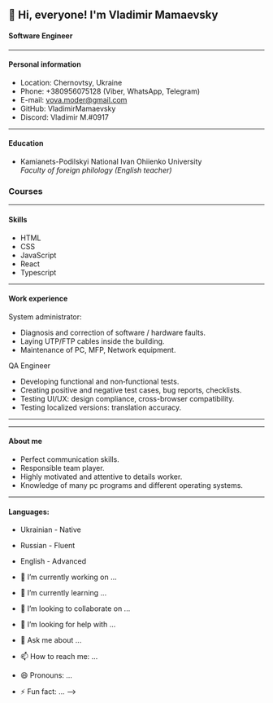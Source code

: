 ## 👋 Hi, everyone! I'm Vladimir Mamaevsky  
#### Software Engineer

---

#### Personal information

- Location: Chernovtsy, Ukraine
- Phone: +380956075128 (Viber, WhatsApp, Telegram)
- E-mail: vova.moder@gmail.com
- GitHub: VladimirMamaevsky
- Discord: Vladimir M.#0917

---
#### Education

- Kamianets-Podilskyi National Ivan Ohiienko University  
*Faculty of foreign philology (English teacher)*

### Courses
---

#### Skills

- HTML
- CSS
- JavaScript
- React
- Typescript
---

#### Work experience

System administrator:

- Diagnosis and correction of software / hardware faults.
- Laying UTP/FTP cables inside the building.
- Maintenance of PC, MFP, Network equipment.

QA Engineer
- Developing functional and non‑functional tests.
- Creating positive and negative test cases, bug reports, checklists.
- Testing UI/UX: design compliance, cross-browser compatibility.
- Testing localized versions: translation accuracy.                                       
---

---
#### About me

- Perfect communication skills.
- Responsible team player.
- Highly motivated and attentive to details worker.
- Knowledge of many pc programs and different operating systems.

---

#### Languages:

- Ukrainian - Native
- Russian - Fluent
- English - Advanced


- 🔭 I’m currently working on ...
- 🌱 I’m currently learning ...
- 👯 I’m looking to collaborate on ...
- 🤔 I’m looking for help with ...
- 💬 Ask me about ...
- 📫 How to reach me: ...
- 😄 Pronouns: ...
- ⚡ Fun fact: ...
-->
